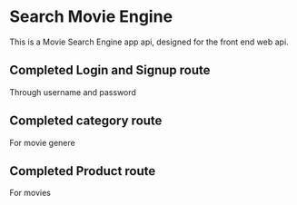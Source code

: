 # Search Movie Engine
This is a Movie Search Engine app api, designed for the front end web api.

## Completed Login and Signup route
Through username and password
## Completed category route
For movie genere
## Completed Product route
For movies